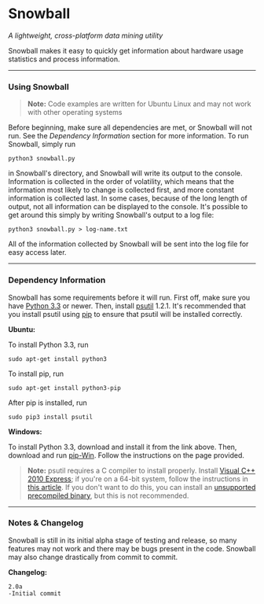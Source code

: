 # Snowball #
*A lightweight, cross-platform data mining utility*

Snowball makes it easy to quickly get information about hardware usage statistics and process information.

----------

### Using Snowball ###

> **Note:** Code examples are written for Ubuntu Linux and may not work with other operating systems

Before beginning, make sure all dependencies are met, or Snowball will not run. See the *Dependency Information* section for more information. To run Snowball, simply run

    python3 snowball.py

in Snowball's directory, and Snowball will write its output to the console. Information is collected in the order of volatility, which means that the information most likely to change is collected first, and more constant information is collected last. In some cases, because of the long length of output, not all information can be displayed to the console. It's possible to get around this simply by writing Snowball's output to a log file:

    python3 snowball.py > log-name.txt
    
All of the information collected by Snowball will be sent into the log file for easy access later.

----------

### Dependency Information ###

Snowball has some requirements before it will run. First off, make sure you have [Python 3.3][1] or newer. Then, install [psutil][2] 1.2.1. It's recommended that you install psutil using [pip][3] to ensure that psutil will be installed correctly.

**Ubuntu:**

To install Python 3.3, run

    sudo apt-get install python3

To install pip, run

    sudo apt-get install python3-pip

After pip is installed, run

    sudo pip3 install psutil
    
**Windows:**

To install Python 3.3, download and install it from the link above. Then, download and run [pip-Win][4]. Follow the instructions on the page provided.

> **Note:** psutil requires a C compiler to install properly. Install [Visual C++ 2010 Express][5]; if you're on a 64-bit system, follow the instructions in [this article][6]. If you don't want to do this, you can install an [unsupported precompiled binary][7], but this is not recommended.


----------

### Notes & Changelog ###

Snowball is still in its initial alpha stage of testing and release, so many features may not work and there may be bugs present in the code. Snowball may also change drastically from commit to commit.

**Changelog:**

    2.0a
    -Initial commit

  [1]: http://www.python.org/download/releases/3.3.3/
  [2]: http://code.google.com/p/psutil/
  [3]: https://pypi.python.org/pypi/pip
  [4]: https://sites.google.com/site/pydatalog/python/pip-for-windows
  [5]: http://www.visualstudio.com/en-us/downloads/download-visual-studio-vs#DownloadFamilies_4
  [6]: http://kb-en.radiantzemax.com/KnowledgebaseArticle50286.aspx
  [7]: http://www.lfd.uci.edu/~gohlke/pythonlibs/#psutil
